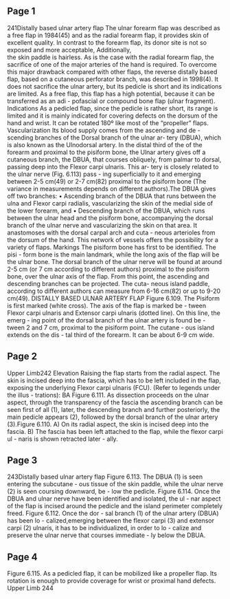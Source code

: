## Page 1

241Distally based ulnar artery flap
The ulnar forearm flap was described as a free flap in 
1984(45) and as the radial forearm flap, it provides skin of 
excellent quality. In contrast to the forearm flap, its donor 
site is not so exposed and more acceptable, Additionally,  
the skin paddle is hairless. As is the case with the radial 
forearm flap, the sacrifice of one of the major arteries of 
the hand is required.
To overcome this major drawback compared with 
other flaps, the reverse distally based flap, based on a 
cutaneous perforator branch, was described in 1998(4). It 
does not sacrifice the ulnar artery, but its pedicle is short 
and its indications are limited. As a free flap, this flap has 
a high potential, because it can be transferred as an adi -
pofascial or compound bone flap (ulnar fragment).
Indications
As a pedicled flap, since the pedicle is rather short, 
its range is limited and it is mainly indicated for covering 
defects on the dorsum of the hand and wrist. It can be 
rotated 180º like most of the “propeller” flaps. 
Vascularization
Its blood supply comes from the ascending and de -
scending branches of the Dorsal branch of the ulnar ar-
tery (DBUA), which is also known as the Ulnodorsal artery. 
In the distal third of the of the forearm and proximal to 
the pisiform bone, the Ulnar artery gives off a cutaneous branch, the DBUA, that courses obliquely, from palmar to 
dorsal, passing deep into the Flexor carpi ulnaris. This ar-
tery is closely related to the ulnar nerve (Fig. 6.113) pass -
ing superficially to it and emerging between 2-5 cm(49) or 
2-7 cm(82) proximal to the pisiform bone (The variance in 
measurements depends on different authors).The DBUA 
gives off two branches: 
• Ascending branch of the DBUA that runs between the 
ulna and Flexor carpi radialis, vascularizing the skin of 
the medial side of the lower forearm, and
• Descending branch of the DBUA, which runs between the 
ulnar head and the pisiform bone, accompanying the dorsal 
branch of the ulnar nerve and vascularizing the skin on that 
area. It anastomoses with the dorsal carpal arch and cuta -
neous arterioles from the dorsum of the hand. This network 
of vessels offers the possibility for a variety of flaps.
Markings
The pisiform bone has first to be identified. The pisi -
form bone is the main landmark, while the long axis of the 
flap will be the ulnar bone. The dorsal branch of the ulnar 
nerve will be found at around 2-5 cm (or 7 cm according 
to different authors) proximal to the pisiform bone, over 
the ulnar axis of the flap. From this point, the ascending 
and descending branches can be projected.  The cuta-
neous island paddle, according to different authors can 
measure from 6-16 cm(82) or up to 9-20 cm(49). DISTALLY BASED ULNAR ARTERY FLAP
Figure 6.109. The Pisiform is 
first marked (white cross). The 
axis of the flap is marked be -
tween Flexor carpi ulnaris and 
Extensor carpi ulnaris (dotted 
line). On this line, the emerg -
ing point of the dorsal branch 
of the ulnar artery is found be -
tween 2 and 7 cm, proximal to 
the pisiform point. The cutane -
ous island extends on the dis -
tal third of the forearm. It can 
be about 6-9 cm wide.


## Page 2

Upper Limb242
Elevation
Raising the flap starts from the radial aspect. The 
skin is incised deep into the fascia, which has to be left included in the flap, exposing the underlying Flexor 
carpi ulnaris (FCU). (Refer to legends under the illus -
trations):
BA
Figure 6.111. As dissection 
proceeds on the ulnar aspect, 
through the transparency 
of the fascia the ascending 
branch can be seen first of 
all (1), later, the descending 
branch and further posteriorly, 
the main pedicle appears (2), 
followed by the dorsal branch 
of the ulnar artery (3).Figure 6.110. A) On its radial 
aspect, the skin is incised deep 
into the fascia. B) The fascia 
has been left attached to the 
flap, while the flexor carpi ul -
naris is shown retracted later -
ally.


## Page 3

243Distally based ulnar artery flap
Figure 6.113. The DBUA (1) is 
seen entering the subcutane -
ous tissue of the skin paddle, 
while the ulnar nerve (2) is 
seen coursing downward, be -
low the pedicle.
Figure 6.114. Once the DBUA 
and ulnar nerve have been 
identified and isolated, the ul -
nar aspect of the flap is incised 
around the pedicle and the 
island perimeter completely 
freed.
Figure 6.112. Once the dor -
sal branch (1) of the ulnar 
artery (DBUA) has been lo -
calized,emerging between the 
flexor carpi  (3) and extensor 
carpi (2) ulnaris, it has to be 
individualized,  in order to lo -
calize and preserve the ulnar 
nerve that courses immediate -
ly below the DBUA.


## Page 4

Figure 6.115. As a pedicled 
flap, it can be mobilized like 
a propeller flap. Its rotation is 
enough to provide coverage for 
wrist or proximal hand defects.
Upper Limb
244
